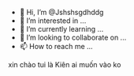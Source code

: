 - 👋 Hi, I’m @Jshshsgdhddg
- 👀 I’m interested in ...
- 🌱 I’m currently learning ...
- 💞️ I’m looking to collaborate on ...
- 📫 How to reach me ...

<!---
Jshshsgdhddg/Jshshsgdhddg is a ✨ special ✨ repository because its `README.md` (this file) appears on your GitHub profile.
You can click the Preview link to take a look at your changes.
--->xin chào tui là Kiên ai muốn vào ko

